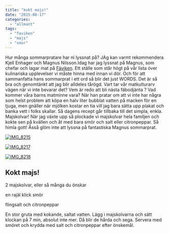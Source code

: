 ```yaml
---
title: "kokt majs!"
date: "2015-08-17"
categories: 
  - "allmant"
tags: 
  - "faviken"
  - "majs"
  - "smor"
---
```


Hur många sommarpratare har ni lyssnat på? JAg kan varmt rekommendera Kjell Enhager och Magnus Nilsson.Idag har jag lyssnat på Magnus, som chefar och lagar mat på [Fäviken](http://favikenmagasinet.se/maten/). Ett ställe som står högt på vår lista över kulinariska upplevelser vi måste hinna med innan vi dör. Och för att sammanfatta hans sommarprat i ett ord så blir det just WORDS. Det är så bra och genomtänkt att jag blir alldeles tårögd. Vart tar vår matkulturarv vägen när vi inte bevarar det? Vem är redo att bli nästa fäbodjänta ? Vad kommer våra barns matminne vara? När han pratar om att vi inte har några som helst problem att köpa en halv liter bubblat vatten på macken för en tjuga, men gnäller när mjölken kostar en tia vill jag bara sätta upp plakat och banka vett i folks skallar. Så dagens recept går tillbaka till det simpla, enkla. Majskolvar! När jag växte upp så plockade vi majskolvar hela familjen och kokte sen på kvällen och åt med bara smör och salt eller citronpeppar. Så himla gott! Åsså glöm inte att lyssna på fantastiska Magnus sommarprat.

[![IMG_8215](images/IMG_8215-1020x765.jpg)](http://import.local/wp-content/uploads/2015/07/IMG_8215.jpg)

[![IMG_8217](images/IMG_8217-1020x1020.jpg)](http://import.local/wp-content/uploads/2015/07/IMG_8217.jpg)

[![IMG_8218](images/IMG_8218-1020x765.jpg)](http://import.local/wp-content/uploads/2015/07/IMG_8218.jpg)

## **Kokt majs!**

2 majskolvar, eller så många du önskar

en rajäl klick smör

flingsalt och citronpeppar

En stor gruta med kokande, saltat vatten. Lägg i majskolvarna och sätt klockan på 7 min, absolut inte mer. Då blir de hårda och sega. Servera med smöret och krydda med salt och citronpeppar efter önskemål.
